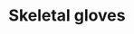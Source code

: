 ---
layout: item
title: Skeletal gloves
item-id: 6153
datatable: true
id: 6153
name: "Skeletal gloves"
members: true
lowalch: 260
highalch: 390
examine: "Fremennik gloves stitched together from wallasalki bones fragments."
monsters:
  - id: 5938
    name: "Wallasalki"
    members: true
    combat_level: 98
    wiki_url: "https://oldschool.runescape.wiki/w/Wallasalki"
    drops:
      - quantity: "1"
        rarity: 0.015625
        drop_requirements: null
---
